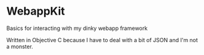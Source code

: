 # WebappKit
Basics for interacting with my dinky webapp framework

Written in Objective C because I have to deal with a bit of JSON and I'm not a monster.
